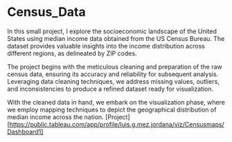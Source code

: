 # Census_Data
In this small project, I explore the socioeconomic landscape of the United States using median income data obtained from the US Census Bureau. The dataset provides valuable insights into the income distribution across different regions, as delineated by ZIP codes.

The project begins with the meticulous cleaning and preparation of the raw census data, ensuring its accuracy and reliability for subsequent analysis. Leveraging data cleaning techniques, we address missing values, outliers, and inconsistencies to produce a refined dataset ready for visualization.

With the cleaned data in hand, we embark on the visualization phase, where we employ mapping techniques to depict the geographical distribution of median income across the nation. 
[Project][https://public.tableau.com/app/profile/luis.g.mez.jordana/viz/Censusmaps/Dashboard1]

